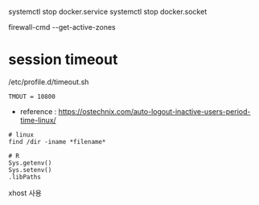 systemctl stop docker.service
systemctl stop docker.socket

firewall-cmd --get-active-zones


# session timeout
/etc/profile.d/timeout.sh
```
TMOUT = 10800
```
- reference : https://ostechnix.com/auto-logout-inactive-users-period-time-linux/


```
# linux
find /dir -iname *filename*

# R
Sys.getenv()
Sys.setenv()
.libPaths
```

xhost 사용
